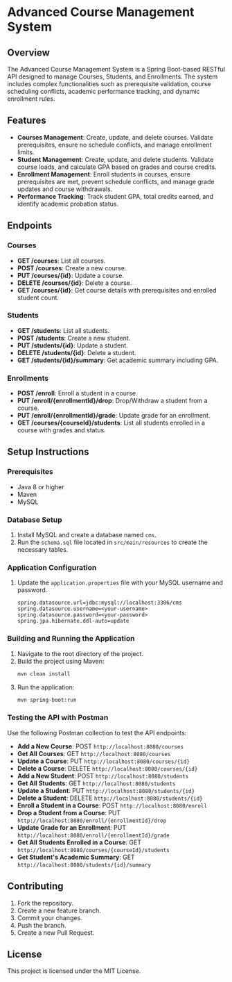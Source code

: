 # Advanced Course Management System

## Overview
The Advanced Course Management System is a Spring Boot-based RESTful API designed to manage Courses, Students, and Enrollments. The system includes complex functionalities such as prerequisite validation, course scheduling conflicts, academic performance tracking, and dynamic enrollment rules.

## Features
- **Courses Management**: Create, update, and delete courses. Validate prerequisites, ensure no schedule conflicts, and manage enrollment limits.
- **Student Management**: Create, update, and delete students. Validate course loads, and calculate GPA based on grades and course credits.
- **Enrollment Management**: Enroll students in courses, ensure prerequisites are met, prevent schedule conflicts, and manage grade updates and course withdrawals.
- **Performance Tracking**: Track student GPA, total credits earned, and identify academic probation status.

## Endpoints
### Courses
- **GET /courses**: List all courses.
- **POST /courses**: Create a new course.
- **PUT /courses/{id}**: Update a course.
- **DELETE /courses/{id}**: Delete a course.
- **GET /courses/{id}**: Get course details with prerequisites and enrolled student count.

### Students
- **GET /students**: List all students.
- **POST /students**: Create a new student.
- **PUT /students/{id}**: Update a student.
- **DELETE /students/{id}**: Delete a student.
- **GET /students/{id}/summary**: Get academic summary including GPA.

### Enrollments
- **POST /enroll**: Enroll a student in a course.
- **PUT /enroll/{enrollmentId}/drop**: Drop/Withdraw a student from a course.
- **PUT /enroll/{enrollmentId}/grade**: Update grade for an enrollment.
- **GET /courses/{courseId}/students**: List all students enrolled in a course with grades and status.

## Setup Instructions

### Prerequisites
- Java 8 or higher
- Maven
- MySQL

### Database Setup
1. Install MySQL and create a database named `cms`.
2. Run the `schema.sql` file located in `src/main/resources` to create the necessary tables.

### Application Configuration
1. Update the `application.properties` file with your MySQL username and password.
    ```properties
    spring.datasource.url=jdbc:mysql://localhost:3306/cms
    spring.datasource.username=<your-username>
    spring.datasource.password=<your-password>
    spring.jpa.hibernate.ddl-auto=update
    ```

### Building and Running the Application
1. Navigate to the root directory of the project.
2. Build the project using Maven:
    ```bash
    mvn clean install
    ```
3. Run the application:
    ```bash
    mvn spring-boot:run
    ```

### Testing the API with Postman
Use the following Postman collection to test the API endpoints:
- **Add a New Course**: POST `http://localhost:8080/courses`
- **Get All Courses**: GET `http://localhost:8080/courses`
- **Update a Course**: PUT `http://localhost:8080/courses/{id}`
- **Delete a Course**: DELETE `http://localhost:8080/courses/{id}`
- **Add a New Student**: POST `http://localhost:8080/students`
- **Get All Students**: GET `http://localhost:8080/students`
- **Update a Student**: PUT `http://localhost:8080/students/{id}`
- **Delete a Student**: DELETE `http://localhost:8080/students/{id}`
- **Enroll a Student in a Course**: POST `http://localhost:8080/enroll`
- **Drop a Student from a Course**: PUT `http://localhost:8080/enroll/{enrollmentId}/drop`
- **Update Grade for an Enrollment**: PUT `http://localhost:8080/enroll/{enrollmentId}/grade`
- **Get All Students Enrolled in a Course**: GET `http://localhost:8080/courses/{courseId}/students`
- **Get Student's Academic Summary**: GET `http://localhost:8080/students/{id}/summary`

## Contributing
1. Fork the repository.
2. Create a new feature branch.
3. Commit your changes.
4. Push the branch.
5. Create a new Pull Request.

## License
This project is licensed under the MIT License.
